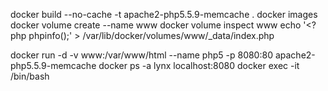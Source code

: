 docker build --no-cache -t apache2-php5.5.9-memcache .
docker images
docker volume create --name www
docker volume inspect www
echo '<?php phpinfo();' > /var/lib/docker/volumes/www/_data/index.php

docker run -d -v www:/var/www/html --name php5 -p 8080:80  apache2-php5.5.9-memcache
docker ps -a
lynx localhost:8080
docker exec -it <CONTAINER ID> /bin/bash
